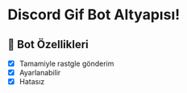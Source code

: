 # Discord Gif Bot Altyapısı!
## 📑 Bot Özellikleri
- [x] Tamamiyle rastgle gönderim
- [x] Ayarlanabilir
- [x] Hatasız
